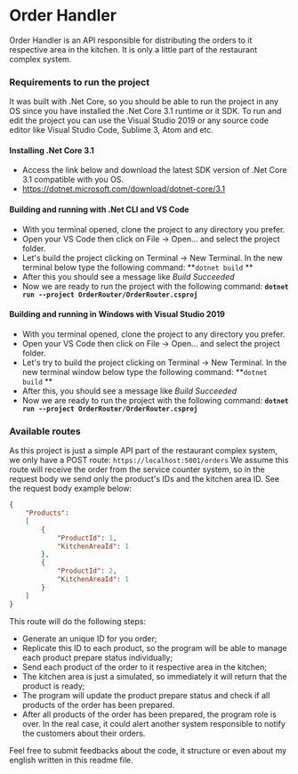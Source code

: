 # Order Handler

Order Handler is an API responsible for distributing the orders to it respective area in the kitchen. It is only a little part of the restaurant complex system.


### Requirements to run the project
It was built with .Net Core, so you should be able to run the project in any OS since you have installed the .Net Core 3.1 runtime or it SDK. To run and edit the project you can use the Visual Studio 2019 or any source code editor like Visual Studio Code, Sublime 3, Atom and etc.

#### Installing .Net Core 3.1
- Access the link below and download the latest SDK version of .Net Core 3.1 compatible with you OS.
- https://dotnet.microsoft.com/download/dotnet-core/3.1


#### Building and running with .Net CLI and VS Code
- With you terminal opened, clone the project to any directory you prefer.
- Open your VS Code then click on File -> Open... and select the project folder.
- Let's build the project clicking on Terminal -> New Terminal. In the new terminal below type the following command: **`dotnet build` **
- After this you should see a message like *Build Succeeded*
- Now we are ready to run the project with the following command: **`dotnet run --project OrderRouter/OrderRouter.csproj`**

#### Building and running in Windows with Visual Studio 2019
- With you terminal opened, clone the project to any directory you prefer.
- Open your VS Code then click on File -> Open... and select the project folder.
- Let's try to build the project clicking on Terminal -> New Terminal. In the new terminal window below type the following command: **`dotnet build` **
- After this, you should see a message like *Build Succeeded*
- Now we are ready to run the project with the following command: **`dotnet run --project OrderRouter/OrderRouter.csproj`**

### Available routes
As this project is just a simple API part of the restaurant complex system, we only have a POST route: `https://localhost:5001/orders`
We assume this route will receive the order from the service counter system, so in the request body we send only the product's IDs and the kitchen area ID. See the request body example below:
```json
{
	"Products": 
	[
		{
			"ProductId": 1,
			"KitchenAreaId": 1
		},
		{
			"ProductId": 2,
			"KitchenAreaId": 1
		}
	]
}
```

This route will do the following steps:
- Generate an unique ID for you order;
- Replicate this ID to each product, so the program will be able to manage each product prepare status individually;
- Send each product of the order to it respective area in the kitchen;
- The kitchen area is just a simulated, so immediately it will return that the product is ready;
- The program will update the product prepare status and check if all products of the order has been prepared.
- After all products of the order has been prepared, the program role is over. In the real case, it could alert another system responsible to notify the customers about their orders.

Feel free to submit feedbacks about the code, it structure or even about my english written in this readme file.

